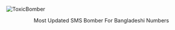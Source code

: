 ![ToxicBomber](https://github.com/user-attachments/assets/da627285-4057-4d19-8290-777fe5dddc39)
<p align="center">Most Updated SMS Bomber For Bangladeshi Numbers</p>

